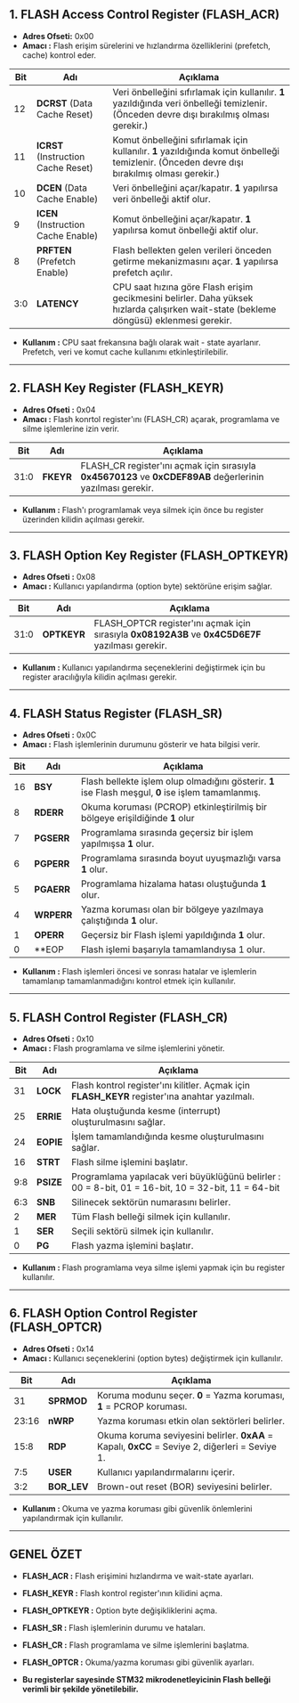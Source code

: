 ## 1. FLASH Access Control Register (FLASH_ACR)

* **Adres Ofseti:** 0x00
* **Amacı :** Flash erişim sürelerini ve hızlandırma özelliklerini (prefetch, cache) kontrol eder.

| Bit | Adı | Açıklama |
|--|--|--|
| 12 | **DCRST** (Data Cache Reset) | Veri önbelleğini sıfırlamak için kullanılır. **1** yazıldığında veri önbelleği temizlenir. (Önceden devre dışı bırakılmış olması gerekir.) |
| 11 | **ICRST** (Instruction Cache Reset) | Komut önbelleğini sıfırlamak için kullanılır. **1** yazıldığında komut önbelleği temizlenir. (Önceden devre dışı bırakılmış olması gerekir.) |
| 10 | **DCEN** (Data Cache Enable) | Veri önbelleğini açar/kapatır. **1** yapılırsa veri önbelleği aktif olur. |
| 9 | **ICEN** (Instruction Cache Enable) | Komut önbelleğini açar/kapatır. **1** yapılırsa komut önbelleği aktif olur. | 
| 8 | **PRFTEN** (Prefetch Enable) | Flash bellekten gelen verileri önceden getirme mekanizmasını açar. **1** yapılırsa prefetch açılır. |
| 3:0 | **LATENCY** | CPU saat hızına göre Flash erişim gecikmesini belirler. Daha yüksek hızlarda çalışırken wait-state (bekleme döngüsü) eklenmesi gerekir. |

* **Kullanım :** CPU saat frekansına bağlı olarak wait - state ayarlanır. Prefetch, veri ve komut cache kullanımı etkinleştirilebilir.


------------------------------------------------------------------------------------------------------------------------------------------------------------

## 2. FLASH Key Register (FLASH_KEYR)

* **Adres Ofseti :** 0x04
* **Amacı :** Flash konrtol register'ını (FLASH_CR) açarak, programlama ve silme işlemlerine izin verir.

| Bit | Adı | Açıklama |
|--|--|--|
| 31:0 | **FKEYR** | FLASH_CR register'ını açmak için sırasıyla **0x45670123** ve **0xCDEF89AB** değerlerinin yazılması gerekir. |

* **Kullanım :** Flash'ı programlamak veya silmek için önce bu register üzerinden kilidin açılması gerekir.

------------------------------------------------------------------------------------------------------------------------------------------------------------

## 3. FLASH Option Key Register (FLASH_OPTKEYR)

* **Adres Ofseti :** 0x08
* **Amacı :** Kullanıcı yapılandırma (option byte) sektörüne erişim sağlar.

| Bit | Adı | Açıklama |
|--|--|--|
| 31:0 | **OPTKEYR** | FLASH_OPTCR register'ını açmak için sırasıyla **0x08192A3B** ve **0x4C5D6E7F** yazılması gerekir.

* **Kullanım :** Kullanıcı yapılandırma seçeneklerini değiştirmek için bu register aracılığıyla kilidin açılması gerekir.

------------------------------------------------------------------------------------------------------------------------------------------------------------

## 4. FLASH Status Register (FLASH_SR)

* **Adres Ofseti :** 0x0C
* **Amacı :** Flash işlemlerinin durumunu gösterir ve hata bilgisi verir.

| Bit | Adı | Açıklama |
|--|--|--|
| 16 | **BSY** | Flash bellekte işlem olup olmadığını gösterir. **1** ise Flash meşgul, **0** ise işlem tamamlanmış. |
| 8 | **RDERR** | Okuma koruması (PCROP) etkinleştirilmiş bir bölgeye erişildiğinde **1** olur |
| 7 | **PGSERR** | Programlama sırasında geçersiz bir işlem yapılmışsa **1** olur. |
| 6 | **PGPERR** | Programlama sırasında boyut uyuşmazlığı varsa **1** olur. |
| 5 | **PGAERR** | Programlama hizalama hatası oluştuğunda **1** olur. |
| 4 | **WRPERR** | Yazma koruması olan bir bölgeye yazılmaya çalıştığında **1** olur. | 
| 1 | **OPERR** | Geçersiz bir Flash işlemi yapıldığında **1** olur. | 
| 0 | **EOP | Flash işlemi başarıyla tamamlandıysa 1 olur. |

* **Kullanım :** Flash işlemleri öncesi ve sonrası hatalar ve işlemlerin tamamlanıp tamamlanmadığını kontrol etmek için kullanılır.

------------------------------------------------------------------------------------------------------------------------------------------------------------

## 5. FLASH Control Register (FLASH_CR)

* **Adres Ofseti :** 0x10
* **Amacı :** Flash programlama ve silme işlemlerini yönetir.

| Bit | Adı | Açıklama |
|--|--|--|
| 31 | **LOCK** | Flash kontrol register'ını kilitler. Açmak için **FLASH_KEYR** register'ına anahtar yazılmalı. |
| 25 | **ERRIE** | Hata oluştuğunda kesme (interrupt) oluşturulmasını sağlar. |
| 24 | **EOPIE** | İşlem tamamlandığında kesme oluşturulmasını sağlar. |
| 16 | **STRT** | Flash silme işlemini başlatır. |
| 9:8 | **PSIZE** | Programlama yapılacak veri büyüklüğünü belirler : 00 = 8-bit, 01 = 16-bit, 10 = 32-bit, 11 = 64-bit |
| 6:3 | **SNB** | Silinecek sektörün numarasını belirler. |
| 2 | **MER** | Tüm Flash belleği silmek için kullanılır. |
| 1 | **SER** | Seçili sektörü silmek için kullanılır. |
| 0 | **PG** | Flash yazma işlemini başlatır. |

* **Kullanım :** Flash programlama veya silme işlemi yapmak için bu register kullanılır.

------------------------------------------------------------------------------------------------------------------------------------------------------------

## 6. FLASH Option Control Register (FLASH_OPTCR)

* **Adres Ofseti :** 0x14
* **Amacı :** Kullanıcı seçeneklerini (option bytes) değiştirmek için kullanılır.

| Bit | Adı | Açıklama |
|--|--|--|
| 31 | **SPRMOD** | Koruma modunu seçer. **0** = Yazma koruması, **1** = PCROP koruması. |
| 23:16 | **nWRP** | Yazma koruması etkin olan sektörleri belirler. |
| 15:8 | **RDP** | Okuma koruma seviyesini belirler. **0xAA** = Kapalı, **0xCC** = Seviye 2, diğerleri = Seviye 1. |
| 7:5 | **USER** | Kullanıcı yapılandırmalarını içerir. |
| 3:2 | **BOR_LEV** | Brown-out reset (BOR) seviyesini belirler. | 

* **Kullanım :** Okuma ve yazma koruması gibi güvenlik önlemlerini yapılandırmak için kullanılır.

------------------------------------------------------------------------------------------------------------------------------------------------------------

## GENEL ÖZET

* **FLASH_ACR :** Flash erişimini hızlandırma ve wait-state ayarları.
* **FLASH_KEYR :** Flash kontrol register'ının kilidini açma.
* **FLASH_OPTKEYR :** Option byte değişikliklerini açma.
* **FLASH_SR :** Flash işlemlerinin durumu ve hataları.
* **FLASH_CR :** Flash programlama ve silme işlemlerini başlatma.
* **FLASH_OPTCR :** Okuma/yazma koruması gibi güvenlik ayarları.

* **Bu registerlar sayesinde STM32 mikrodenetleyicinin Flash belleği verimli bir şekilde yönetilebilir.**






























































                        
      




